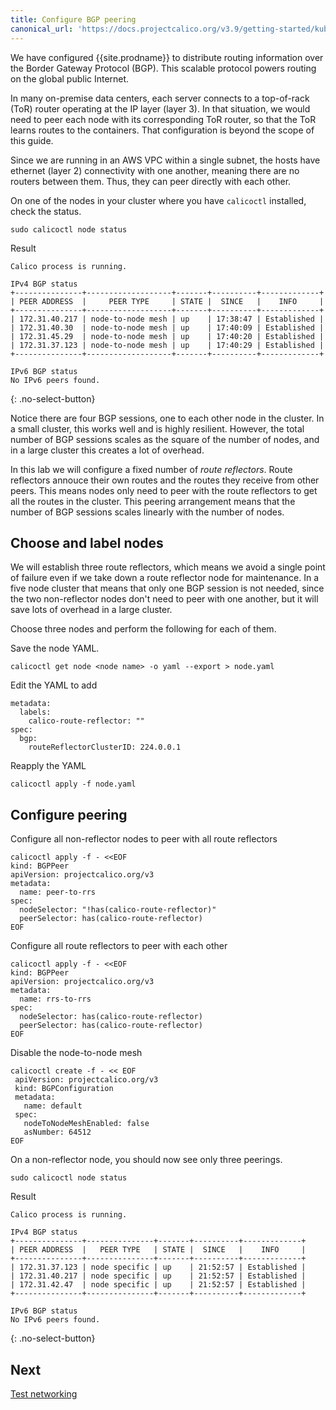```yaml
---
title: Configure BGP peering
canonical_url: 'https://docs.projectcalico.org/v3.9/getting-started/kubernetes/hardway/configure-bgp-peering'
---
```


We have configured {{site.prodname}} to distribute routing information over the
Border Gateway Protocol (BGP). This scalable protocol powers routing on the global
public Internet.

In many on-premise data centers, each server connects to a top-of-rack (ToR) router
operating at the IP layer (layer 3). In that situation, we would need to peer each node
with its corresponding ToR router, so that the ToR learns routes to the containers. That
configuration is beyond the scope of this guide.

Since we are running in an AWS VPC within a single subnet, the hosts have ethernet (layer 2)
connectivity with one another, meaning there are no routers between them. Thus, they can peer
directly with each other.

On one of the nodes in your cluster where you have `calicoctl` installed, check the status.

```
sudo calicoctl node status
```

Result

```
Calico process is running.

IPv4 BGP status
+---------------+-------------------+-------+----------+-------------+
| PEER ADDRESS  |     PEER TYPE     | STATE |  SINCE   |    INFO     |
+---------------+-------------------+-------+----------+-------------+
| 172.31.40.217 | node-to-node mesh | up    | 17:38:47 | Established |
| 172.31.40.30  | node-to-node mesh | up    | 17:40:09 | Established |
| 172.31.45.29  | node-to-node mesh | up    | 17:40:20 | Established |
| 172.31.37.123 | node-to-node mesh | up    | 17:40:29 | Established |
+---------------+-------------------+-------+----------+-------------+

IPv6 BGP status
No IPv6 peers found.
```
{: .no-select-button}

Notice there are four BGP sessions, one to each other node in the cluster. In a small cluster, this
works well and is highly resilient. However, the total number of BGP sessions scales as the square
of the number of nodes, and in a large cluster this creates a lot of overhead.

In this lab we will configure a fixed number of _route reflectors_. Route reflectors annouce their
own routes and the routes they receive from other peers. This means nodes only need to peer with the
route reflectors to get all the routes in the cluster. This peering arrangement means that the number
of BGP sessions scales linearly with the number of nodes.

## Choose and label nodes

We will establish three route reflectors, which means we avoid a single point of failure even if we take down
a route reflector node for maintenance. In a five node cluster that means that only one BGP session is not
needed, since the two non-reflector nodes don't need to peer with one another, but it will save lots of overhead
in a large cluster.

Choose three nodes and perform the following for each of them.

Save the node YAML.

```
calicoctl get node <node name> -o yaml --export > node.yaml
```

Edit the YAML to add

```
metadata:
  labels:
    calico-route-reflector: ""
spec:
  bgp:
    routeReflectorClusterID: 224.0.0.1
```

Reapply the YAML

```
calicoctl apply -f node.yaml
```

## Configure peering

Configure all non-reflector nodes to peer with all route reflectors

```
calicoctl apply -f - <<EOF
kind: BGPPeer
apiVersion: projectcalico.org/v3
metadata:
  name: peer-to-rrs
spec:
  nodeSelector: "!has(calico-route-reflector)"
  peerSelector: has(calico-route-reflector)
EOF
```

Configure all route reflectors to peer with each other

```
calicoctl apply -f - <<EOF
kind: BGPPeer
apiVersion: projectcalico.org/v3
metadata:
  name: rrs-to-rrs
spec:
  nodeSelector: has(calico-route-reflector)
  peerSelector: has(calico-route-reflector)
EOF
```

Disable the node-to-node mesh

```
calicoctl create -f - << EOF
 apiVersion: projectcalico.org/v3
 kind: BGPConfiguration
 metadata:
   name: default
 spec:
   nodeToNodeMeshEnabled: false
   asNumber: 64512
EOF
```

On a non-reflector node, you should now see only three peerings.

```
sudo calicoctl node status
```

Result

```
Calico process is running.

IPv4 BGP status
+---------------+---------------+-------+----------+-------------+
| PEER ADDRESS  |   PEER TYPE   | STATE |  SINCE   |    INFO     |
+---------------+---------------+-------+----------+-------------+
| 172.31.37.123 | node specific | up    | 21:52:57 | Established |
| 172.31.40.217 | node specific | up    | 21:52:57 | Established |
| 172.31.42.47  | node specific | up    | 21:52:57 | Established |
+---------------+---------------+-------+----------+-------------+

IPv6 BGP status
No IPv6 peers found.
```
{: .no-select-button}

## Next

[Test networking](./test-networking)
